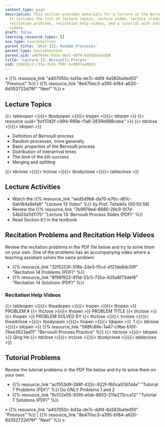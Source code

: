 ```yaml
---
content_type: page
description: This section provides materials for a lecture on the Bernoulli process.
  It includes the list of lecture topics, lecture video, lecture slides, readings,
  recitation problems, recitation help videos, and a tutorial with solutions and help
  videos.
draft: false
learning_resource_types: []
ocw_type: CourseSection
parent_title: 'Unit III: Random Processes'
parent_type: CourseSection
parent_uid: a407050c-bd3a-de7c-ddf4-8a582ba1ed50
title: 'Lecture 13: Bernoulli Process'
uid: c2de91c2-c31e-3e16-f00c-bc8087ae8b53
---
```

« {{% resource_link "a407050c-bd3a-de7c-ddf4-8a582ba1ed50" "Previous" %}} | {{% resource_link "8e470ec3-a395-bf84-a620-8d352722d79f" "Next" %}} »

## Lecture Topics

{{< tableopen >}}{{< tbodyopen >}}{{< tropen >}}{{< tdopen >}}
{{< resource uuid="bcf17d2f-c994-989e-f1a6-2839e988cdea" >}}
{{< tdclose >}}{{< tdopen >}}

- Definition of Bernoulli process
- Random processes, more generally
- Basic properties of the Bernoulli process
- Distribution of interarrival times
- The time of the *k*th success
- Merging and splitting

{{< tdclose >}}{{< trclose >}}{{< tbodyclose >}}{{< tableclose >}}

## Lecture Activities

- Watch the {{% resource_link "aed5d9b8-da70-e76c-d61c-9ab184a9efa6" "Lecture 13 Video" %}} by Prof. Tsitsiklis (00:50:58)
- Review the {{% resource_link "7b9979e4-8680-29c9-5f7d-54b03d7d1175" "Lecture 13: Bernoulli Process Slides (PDF)" %}}
- Read Section 6.1 in the textbook

## Recitation Problems and Recitation Help Videos

Review the recitation problems in the PDF file below and try to solve them on your own. One of the problems has an accompanying video where a teaching assistant solves the same problem.

- {{% resource_link "32f5253f-318b-2de3-f5cd-d121de8dc59f" "Recitation 14 Problems (PDF)" %}}
- {{% resource_link "8f96f922-911d-51c5-72ba-925a8f73def8" "Recitation 14 Solutions (PDF)" %}}

### Recitation Help Videos

{{< tableopen >}}{{< theadopen >}}{{< tropen >}}{{< thopen >}}
PROBLEM #
{{< thclose >}}{{< thopen >}}
PROBLEM TITLE
{{< thclose >}}{{< thopen >}}
PROBLEM SOLVED BY
{{< thclose >}}{{< trclose >}}{{< theadclose >}}{{< tbodyopen >}}{{< tropen >}}{{< tdopen >}}
 1
{{< tdclose >}}{{< tdopen >}}
{{% resource_link "588fc88e-1a47-c9be-b10f-74ee3623ad11" "Bernoulli Process Practice" %}}
{{< tdclose >}}{{< tdopen >}}
Qing He
{{< tdclose >}}{{< trclose >}}{{< tbodyclose >}}{{< tableclose >}}

## Tutorial Problems

Review the tutorial problems in the PDF file below and try to solve them on your own.

- {{% resource_link "acf553d9-288f-432c-922f-f60ca07d7d4e" "Tutorial 7 Problems (PDF)" %}} Do ONLY Problems 1 and 2
- {{% resource_link "6cf22e55-93f6-efab-8653-211e275cca12" "Tutorial 7 Solutions (PDF)" %}}

« {{% resource_link "a407050c-bd3a-de7c-ddf4-8a582ba1ed50" "Previous" %}} | {{% resource_link "8e470ec3-a395-bf84-a620-8d352722d79f" "Next" %}} »